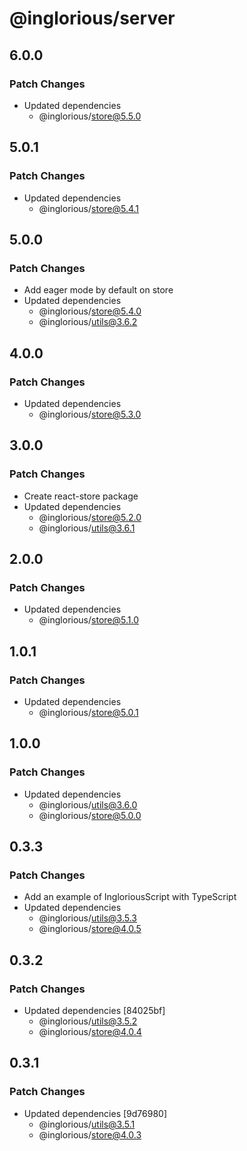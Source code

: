# @inglorious/server

## 6.0.0

### Patch Changes

- Updated dependencies
  - @inglorious/store@5.5.0

## 5.0.1

### Patch Changes

- Updated dependencies
  - @inglorious/store@5.4.1

## 5.0.0

### Patch Changes

- Add eager mode by default on store
- Updated dependencies
  - @inglorious/store@5.4.0
  - @inglorious/utils@3.6.2

## 4.0.0

### Patch Changes

- Updated dependencies
  - @inglorious/store@5.3.0

## 3.0.0

### Patch Changes

- Create react-store package
- Updated dependencies
  - @inglorious/store@5.2.0
  - @inglorious/utils@3.6.1

## 2.0.0

### Patch Changes

- Updated dependencies
  - @inglorious/store@5.1.0

## 1.0.1

### Patch Changes

- Updated dependencies
  - @inglorious/store@5.0.1

## 1.0.0

### Patch Changes

- Updated dependencies
  - @inglorious/utils@3.6.0
  - @inglorious/store@5.0.0

## 0.3.3

### Patch Changes

- Add an example of IngloriousScript with TypeScript
- Updated dependencies
  - @inglorious/utils@3.5.3
  - @inglorious/store@4.0.5

## 0.3.2

### Patch Changes

- Updated dependencies [84025bf]
  - @inglorious/utils@3.5.2
  - @inglorious/store@4.0.4

## 0.3.1

### Patch Changes

- Updated dependencies [9d76980]
  - @inglorious/utils@3.5.1
  - @inglorious/store@4.0.3
